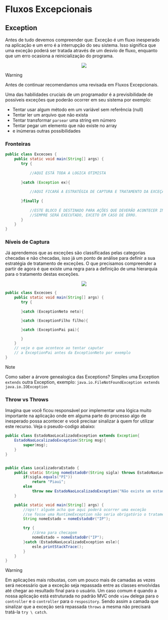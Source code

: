 # Fluxos Excepcionais

## Exception

Antes de tudo devemos compreender que: Exceção é um fluxo inesperado na aplicação e um erro é a interrupção do seu sistema.
Isso significa que uma exceção poderá ser tratada através de um desvio de fluxo, enquanto que um erro ocasiona a reinicialização do programa.

<div align="center">

![](./images/exception-01.jpg)
</div>

> [!WARNING]
> Antes de continuar recomendamos uma revisada em Fluxos Excepcionais.

Uma das habilidades cruciais de um programador é a previsibilidade de possíveis exceções que poderão ocorrer em seu sistema por exemplo:

* Tentar usar algum método em um variável sem referência (null)
* Tentar ler um arquivo que não exista
* Tentar transformar `parsear` uma string em número
* Tentar pegar um elemento que não existe no array
* e inúmeras outras possibilidades

### Fronteiras

```java [exemplo]
public class Excecoes {
    public static void main(String[] args) {
       try {
           
           //AQUI ESTÁ TODA A LOGICA OTIMISTA
           
       }catch (Exception ex){
           
           //AQUI FICARÁ A ESTRATÉGIA DE CAPTURA E TRATAMENTO DA EXCEÇÃO
           
       }finally {
           
           //ESTE BLOCO É DESTINADO PARA AÇÕES QUE DEVERÃO ACONTECER INDEPENDENTIMENTO DO FLUXO
           //SEMPRE SERÁ EXECUTADO, EXCETO EM CASO DE ERRO.
       }
    }
}
```

### Níveis de Captura

Já aprendemos que as exceções são classificadas pelas categorias checadas e não checadas, isso já um ponto de análise para definir a sua estratégia de tratamento de exceções.
O que precisamos compreender a partir de agora é que existe uma regra para a definição de uma hierarquia para o tratamento destas exceções.

<div align="center">

![](./images/exception-02.jpg)

</div>

```java [exemplo 13,14]
public class Excecoes {
    public static void main(String[] args) {
       try {
           
       }catch (ExceptionNeto neto){

       }catch (ExceptionFilho filho){

       }catch (ExceptionPai pai){

       }
    }
    // veje o que acontece ao tentar caputar 
    // a ExceptionPai antes da ExceptionNeto por exemplo
}
```

> [!NOTE]
> Como saber a árvore genealogica das Exceptions? Simples uma Exception `extends` outra Exception, exemplo:
> `java.io.FileNotFoundException extends java.io.IOException`

### Throw vs Throws

Imagina que você ficou responsável por implementar uma lógica muito importante na aplicação onde em alguma parte do processo algo de inesperado possa acontecer e você precisar sinalizar à quem for utilizar este recurso.
Veja o pseudo-codigo abaixo:

```java
public class EstadoNaoLocalizadoException extends Exception{
    EstadoNaoLocalizadoException(String msg){
        super(msg);
    }
}
```

```java

public class LocalizadoraEstado {
    public static String nomeEstadoBr(String sigla) throws EstadoNaoLocalizadoException{
        if(sigla.equals("PI"))
            return "Piaui";
        else
            throw new EstadoNaoLocalizadoException("Não existe um estado com a sigla informada");
    }

    public static void main(String[] args) {
        //ops!! alguém acha que aqui poderá ocorrer uma exceção
        //se fosse uma RuntimeException não seria obrigatório o tratamento
        String nomeEstado = nomeEstadoBr("IP");

        try {
            //área para checagem
            nomeEstado = nomeEstadoBr("IP");
        }catch (EstadoNaoLocalizadoException esle){
            esle.printStackTrace();
        }
    }
}
```

> [!WARNING]
>Em aplicações mais robustas, com um pouco mais de camadas as vezes será necessário que a exceção seja repassada entre as classes envolvidas até chegar ao resultado final para o usuário.
>Um caso comum é quando a nossa aplicação está estruturada no padrão MVC onde `view` delega para o `controller` e o `controller` para o `respository`.
Sendo assim a camada que sinalizar que a exceção será repassada `throws` a mesma não precisará tratá-la `try \ catch`.

